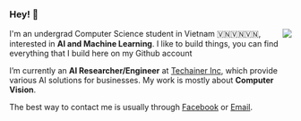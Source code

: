 ### Hey! 👋 

<a href="#">
<img align="right" src="https://github-readme-stats.vercel.app/api?username=lamhoangtung&show_icons=true&theme=default">
</a>

I'm an undergrad Computer Science student in Vietnam 🇻🇳🇻🇳🇻🇳, interested in **AI and Machine Learning**. I like to build things, you can find everything that I build here on my Github account

I’m currently an **AI Researcher/Engineer** at [Techainer Inc](https://techainer.com), which provide various AI solutions for businesses. My work is mostly about **Computer Vision**.

The best way to contact me is usually through [Facebook](https://www.facebook.com/lam.hoangtung.69) or [Email](mailto:lamhoangtung.vz@gmail.com).
